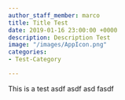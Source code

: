 ```yaml
---
author_staff_member: marco
title: Title Test
date: 2019-01-16 23:00:00 +0000
description: Description Test
image: "/images/AppIcon.png"
categories:
- Test-Category

---
```

This is a test asdf asdf asd fasdf